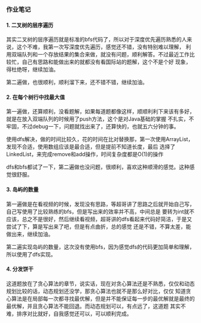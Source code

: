 ### 作业笔记

#### 1. 二叉树的层序遍历

其实二叉树的层序遍历就是标准的bfs代码了，所以对于深度优先遍历熟悉的人来说，这个不难，我第一次写深度优先遍历，感觉还不错，没有特别难以理解，
利用双端队列和一个存放结果的集合来做，就没有问题，顺利解答。不过最近工作比较忙，自己有思路和能做出来的就都没有看国际站的题解，这个不是个好
现象，得杜绝呀，继续加油。

第二遍做，也很顺利，顺利溜下来，还不错不错，继续加油。

#### 2. 在每个树行中找最大值

第一遍做，还算顺利，没看题解，如果每道题都像这样，顺顺利利下来该有多好，就是在放入双端队列的时候用了push方法，这个是对Java基础的掌握
不扎实，不牢固，不过debug一下，问题就找出来了，还算快的，也就五六分钟的事。

使用dfs解决，做的时间比较久，花的时间在比对替换那，第一次使用ArrayList，发现不合适，使用数组应该是最合适，但是提前不知道长度，最后
选择了LinkedList，来完成remove和add操作，时间复杂度都是O(1)的操作

dfs和bfs都试了一下，第二遍做也没问题，很顺利，喜欢这种顺滑的感觉。这种感觉很舒服。

#### 3. 岛屿的数量

第一遍做是在看视频的时候，发现没有思路，等超哥讲了思路之后就开始自己写，自己写使用了比较熟练的bfs，但是写出来的效率并不高，中间总是
要转为int就不应该，总之不是很好，然后继续看视频，超哥讲的dfs看起来代码好简洁，于是又尝试了下，算是写出来了吧，但是有点曲折，总的感觉
还是不错，不算太差，能做出来，继续加油。

第二遍实现岛屿的数量，这次没有使用bfs，因为感觉dfs的代码更加简单和理解，所以使用了dfs实现。

#### 4. 分发饼干

这道题放在了贪心算法的章节，说实话，现在对贪心算法还是不熟悉，仅仅和动态规划比较的话，动态规划还没学，那贪心算法也就不是那么好对比，仅仅
知道贪心算法是在局部每一次都寻找最优解，但是并不能保证每一步的最优解就是最终的最优解，并且贪心算法不能回退。而动态规划可以，有点远了，这道题
其实不难，排序对比就好，自我感觉还可以，可以顺利完成。